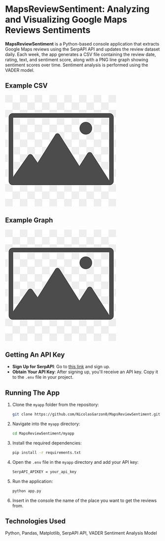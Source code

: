 
# MapsReviewSentiment: Analyzing and Visualizing Google Maps Reviews Sentiments

**MapsReviewSentiment** is a Python-based console application that extracts Google Maps reviews using the SerpAPI API and updates the review dataset daily. Each week, the app generates a CSV file containing the review date, rating, text, and sentiment score, along with a PNG line graph showing sentiment scores over time. Sentiment analysis is performed using the VADER model.



## Example CSV
![MapsReviewSentiment](Images/Image%201.jpg)

## Example Graph
![MapsReviewSentiment](Images/Image%202.jpg)

## Getting An API Key

- **Sign Up for SerpAPI**: Go to [this link](https://serpapi.com/users/sign_up) and sign up.
- **Obtain Your API Key**: After signing up, you'll receive an API key. Copy it to the `.env` file in your project.
## Running The App

1. Clone the `myapp` folder from the repository:
    ```bash
    git clone https://github.com/NicolasGarzon0/MapsReviewSentiment.git
    ```

2. Navigate into the `myapp` directory:
    ```bash
    cd MapsReviewSentiment/myapp
    ```

3. Install the required dependencies:
    ```bash
    pip install -r requirements.txt
    ```

4. Open the `.env` file in the `myapp` directory and add your API key:
    ```bash
    SerpAPI_APIKEY = your_api_key
    ```

5. Run the application:
    ```bash
    python app.py
    ```

6. Insert in the console the name of the place you want to get the reviews from.
## Technologies Used


Python, Pandas, Matplotlib, SerpAPI API, VADER Sentiment Analysis Model


